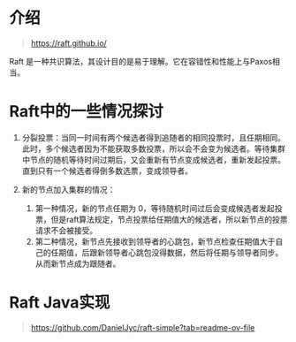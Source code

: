 # 介绍

> https://raft.github.io/

Raft 是一种共识算法，其设计目的是易于理解。它在容错性和性能上与Paxos相当。



# Raft中的一些情况探讨

1. 分裂投票：当同一时间有两个候选者得到追随者的相同投票时，且任期相同。此时，多个候选者因为不能获取多数投票，所以会不会变为候选者。等待集群中节点的随机等待时间过期后，又会重新有节点变成候选者，重新发起投票。直到只有一个候选者得倒多数选票，变成领导者。

2. 新的节点加入集群的情况：
   1. 第一种情况，新的节点任期为 0，等待随机时间过后会变成候选者发起投票，但是raft算法规定，节点投票给任期值大的候选者，所以新节点的投票请求不会被接受。
   2. 第二种情况，新节点先接收到领导者的心跳包，新节点检查任期值大于自己的任期值，后跟新领导者心跳包没得数据，然后将任期与领导者同步。从而新节点成为跟随者。



# Raft Java实现

> https://github.com/DanielJyc/raft-simple?tab=readme-ov-file
